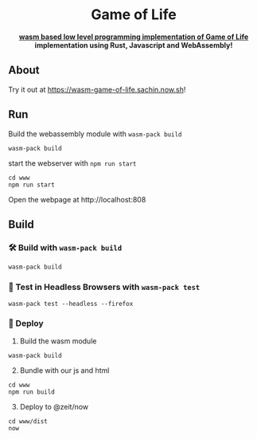 <div align="center">

  <h1>Game of Life</h1>
  <strong><a href="https://en.wikipedia.org/wiki/Conway%27s_Game_of_Life">wasm based low level programming implementation of Game of Life</a> implementation using Rust, Javascript and WebAssembly!</strong>

</div>

## About

Try it out at <https://wasm-game-of-life.sachin.now.sh>!

## Run

Build the webassembly module with `wasm-pack build`

```
wasm-pack build
```

start the webserver with `npm run start`

```
cd www
npm run start
```

Open the webpage at http://localhost:808

## Build 

### 🛠️ Build with `wasm-pack build`

```
wasm-pack build
```

### 🔬 Test in Headless Browsers with `wasm-pack test`

```
wasm-pack test --headless --firefox
```

### 🎁 Deploy

1. Build the wasm module
```
wasm-pack build
```

2. Bundle with our js and html
```
cd www
npm run build
```

3. Deploy to @zeit/now
```
cd www/dist
now
```
